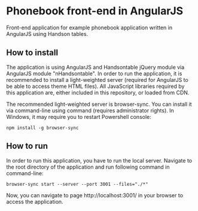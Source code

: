 # Phonebook front-end in AngularJS


Front-end application for example phonebook application written in AngularJS using Handson tables.

## How to install

The application is using AngularJS and Handsontable jQuery module via AngularJS module "nHandsontable". In order to run the application, it is recommended to install a light-weighted 
server (required for AngularJS to be able to access theme HTML files). All JavaScript libraries required by this application are, either included in this repository, or loaded from CDN.

The recommended light-weighted server is browser-sync. You can install it via command-line using command (requires administrator rights). In Windows, it may require you to restart Powershell console:

 ```
 npm install -g browser-sync
 ```

## How to run

In order to run this application, you have to run the local server. Navigate to the root directory of the application and run following command in command-line:

```
browser-sync start --server --port 3001 --files="./*"
```

Now, you can navigate to page http://localhost:3001/ in your browser to access the application.
